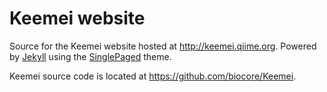 # Keemei website

Source for the Keemei website hosted at http://keemei.qiime.org. Powered by [Jekyll](http://jekyllrb.com/) using the [SinglePaged](https://github.com/t413/SinglePaged) theme.

Keemei source code is located at https://github.com/biocore/Keemei.
